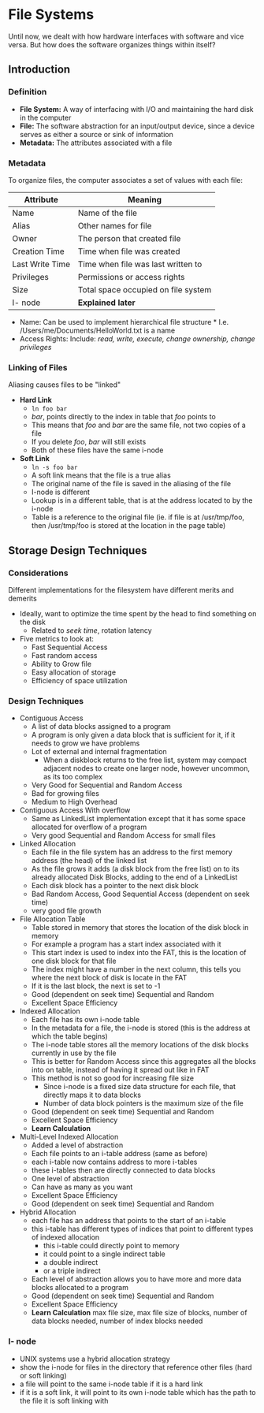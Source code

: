 # File Systems
Until now, we dealt with how hardware interfaces with software and vice versa. But how does the software organizes things within itself?

## Introduction

### Definition
* **File System:** A way of interfacing with I/O and maintaining the hard disk in the computer
* **File:** The software abstraction for an input/output device, since a device serves as either a source or sink of information
* **Metadata:** The attributes associated with a file

### Metadata
To organize files, the computer associates a set of values with each file:

| Attribute | Meaning |
| ---- | --- |
| Name | Name of the file |
| Alias | Other names for file |
| Owner | The person that created file |
| Creation Time | Time when file was created |
| Last Write Time | Time when file was last written to |
| Privileges | Permissions or access rights |
| Size | Total space occupied on file system |
| I- node | **Explained later** |

* Name: Can be used to implement hierarchical file structure
		* I.e. /Users/me/Documents/HelloWorld.txt is a name
* Access Rights: Include: *read, write, execute, change ownership, change privileges*

### Linking of Files
Aliasing causes files to be "linked"
* **Hard Link**
	* ```ln foo bar```
	* *bar*, points directly to the index in table that *foo* points to
	* This means that *foo* and *bar* are the same file, not two copies of a file
	* If you delete *foo*, *bar* will still exists
	* Both of these files have the same i-node
* **Soft Link**
	* ```ln -s foo bar```
	* A soft link means that the file is a true alias
	* The original name of the file is saved in the aliasing of the file
	* I-node is different
	* Lookup is in a different table, that is at the address located to by the i-node
	* Table is a reference to the original file (ie. if file is at /usr/tmp/foo, then /usr/tmp/foo is stored at the location in the page table)

## Storage Design Techniques
### Considerations
Different implementations for the filesystem have different merits and demerits
* Ideally, want to optimize the time spent by the head to find something on the disk
	* Related to *seek time*, rotation latency
* Five metrics to look at:
	* Fast Sequential Access
	* Fast random access
	* Ability to Grow file
	* Easy allocation of storage
	* Efficiency of space utilization

### Design Techniques
* Contiguous Access
	* A list of data blocks assigned to a program
	* A program is only given a data block that is sufficient for it, if it needs to grow we have problems
	* Lot of external and internal fragmentation
		* When a diskblock returns to the free list, system may compact adjacent nodes to create one larger node, however uncommon, as its too complex
	* Very Good for Sequential and Random Access
	* Bad for growing files
	* Medium to High Overhead
* Contiguous Access With overflow
 	* Same as LinkedList implementation except that it has some space allocated for overflow of a program
 	* Very good Sequential and Random Access for small files
* Linked Allocation
	* Each file in the file system has an address to the first memory address (the head) of the linked list
	* As the file grows it adds (a disk block from the free list) on to its already allocated Disk Blocks, adding to the end of a LinkedList
	* Each disk block has a pointer to the next disk block
	* Bad Random Access, Good Sequential Access (dependent on seek time)
	* very good file growth
* File Allocation Table
	* Table stored in memory that stores the location of the disk block in memory
	* For example a program has a start index associated with it
	* This start index is used to index into the FAT, this is the location of one disk block for that file
	* The index might have a number in the next column, this tells you where the next block of disk is locate in the FAT
	* If it is the last block, the next is set to -1
	* Good (dependent on seek time) Sequential and Random
	* Excellent Space Efficiency
* Indexed Allocation
	* Each file has its own i-node table
	* In the metadata for a file, the i-node is stored (this is the address at which the table begins)
	* The i-node table stores all the memory locations of the disk blocks currently in use by the file
	* This is better for Random Access since this aggregates all the blocks into on table, instead of having it spread out like in FAT
	* This method is not so good for increasing file size
		* Since i-node is a fixed size data structure for each file, that directly maps it to data blocks
		* Number of data block pointers is the maximum size of the file
	* Good (dependent on seek time) Sequential and Random
	* Excellent Space Efficiency
	- **Learn Calculation**
* Multi-Level Indexed Allocation
	* Added a level of abstraction
	* Each file points to an i-table address (same as before)
	* each i-table now contains address to more i-tables
	* these i-tables then are directly connected to data blocks
	* One level of abstraction
	* Can have as many as you want
	* Excellent Space Efficiency
	* Good (dependent on seek time) Sequential and Random
* Hybrid Allocation
	* each file has an address that points to the start of an i-table
	* this i-table has different types of indices that point to different types of indexed allocation
		* this i-table could directly point to memory
		* it could point to a single indirect table
		* a double indirect
		* or a triple indirect
	* Each level of abstraction allows you to have more and more data blocks allocated to a program
	* Good (dependent on seek time) Sequential and Random
	* Excellent Space Efficiency
	* **Learn Calculation** max file size, max file size of blocks, number of data blocks needed, number of index blocks needed

### I- node
- UNIX systems use a hybrid allocation strategy
- show the i-node for files in the directory that reference other files (hard or soft linking)
- a file will point to the same i-node table if it is a hard link
- if it is a soft link, it will point to its own i-node table which has the path to the file it is soft linking with
